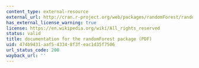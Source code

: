 ```yaml
---
content_type: external-resource
external_url: http://cran.r-project.org/web/packages/randomForest/randomForest.pdf
has_external_license_warning: true
license: https://en.wikipedia.org/wiki/All_rights_reserved
status: valid
title: documentation for the randomForest package (PDF)
uid: 474b9431-aaf5-4334-8f3f-eac1d35f7506
url_status_code: 200
wayback_url: ''
---
```

